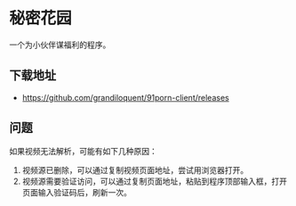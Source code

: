 # 秘密花园

一个为小伙伴谋福利的程序。

## 下载地址

- https://github.com/grandiloquent/91porn-client/releases

## 问题

如果视频无法解析，可能有如下几种原因：

1. 视频源已删除，可以通过复制视频页面地址，尝试用浏览器打开。
2. 视频源需要验证访问，可以通过复制页面地址，粘贴到程序顶部输入框，打开页面输入验证码后，刷新一次。
